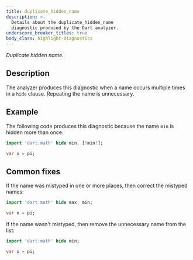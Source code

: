 ```yaml
---
title: duplicate_hidden_name
description: >-
  Details about the duplicate_hidden_name
  diagnostic produced by the Dart analyzer.
underscore_breaker_titles: true
body_class: highlight-diagnostics
---
```


_Duplicate hidden name._

## Description

The analyzer produces this diagnostic when a name occurs multiple times in
a `hide` clause. Repeating the name is unnecessary.

## Example

The following code produces this diagnostic because the name `min` is
hidden more than once:

```dart
import 'dart:math' hide min, [!min!];

var x = pi;
```

## Common fixes

If the name was mistyped in one or more places, then correct the mistyped
names:

```dart
import 'dart:math' hide max, min;

var x = pi;
```

If the name wasn't mistyped, then remove the unnecessary name from the
list:

```dart
import 'dart:math' hide min;

var x = pi;
```
